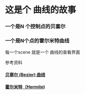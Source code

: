 # 这是个 曲线的故事
### 一个是N 个控制点的贝塞尔   
### 一个是N个点的霍尔米特曲线

每一个scene 就是一个 曲线的查看界面

参考资料
#### [贝塞尔 (Bezier) 曲线](https://zh.wikipedia.org/wiki/%E8%B2%9D%E8%8C%B2%E6%9B%B2%E7%B7%9A) 

#### [霍尔米特（Hermite)](http://www.tangrui.net/2006/algorithm-and-implementation-of-hermite-curve.html)



